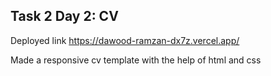 ## Task 2 Day 2: CV

Deployed link https://dawood-ramzan-dx7z.vercel.app/

Made a responsive cv template with the help of html and css
